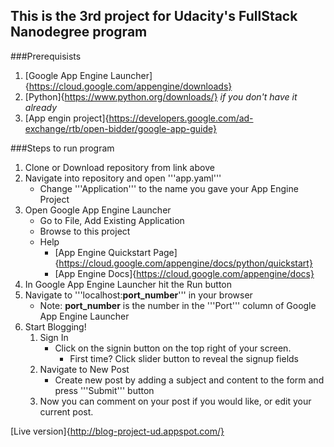 ## This is the 3rd project for Udacity's FullStack Nanodegree program

###Prerequisists
1. [Google App Engine Launcher]{https://cloud.google.com/appengine/downloads}
2. [Python]{https://www.python.org/downloads/} *if you don't have it already*
3. [App engin project]{https://developers.google.com/ad-exchange/rtb/open-bidder/google-app-guide}

###Steps to run program
1. Clone or Download repository from link above
2. Navigate into repository and open '''app.yaml'''
    - Change '''Application''' to the name you gave your App Engine Project
3. Open Google App Engine Launcher
    - Go to File, Add Existing Application
    - Browse to this project
    - Help
        - [App Engine Quickstart Page]{https://cloud.google.com/appengine/docs/python/quickstart}
        - [App Engine Docs]{https://cloud.google.com/appengine/docs}
4. In Google App Engine Launcher hit the Run button
5. Navigate to '''localhost:**port_number**''' in your browser
    - Note: **port_number** is the number in the '''Port''' column of Google App Engine Launcher
6. Start Blogging!
    1. Sign In
        - Click on the signin button on the top right of your screen.
            - First time? Click slider button to reveal the signup fields
    2. Navigate to New Post
        - Create new post by adding a subject and content to the form and press '''Submit''' button
    3. Now you can comment on your post if you would like, or edit your current post.


[Live version]{http://blog-project-ud.appspot.com/}